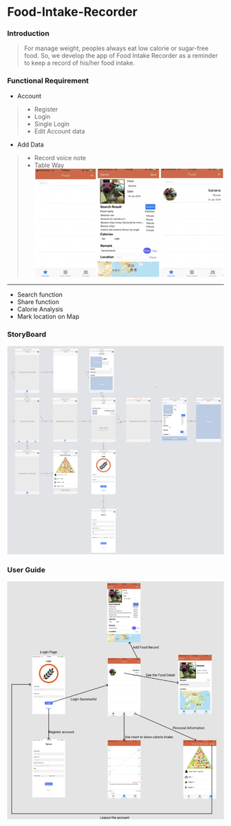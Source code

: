 # Food-Intake-Recorder
### Introduction
> For manage weight, peoples always eat low calorie or sugar-free food. So, we develop the app of Food Intake Recorder as a reminder to keep a record of his/her food intake.

### Functional Requirement
* Account
> - Register
>  - Login
>  - Single Login
>  - Edit Account data
* Add Data
> - Record voice note
>  - Table Way
![add data page](/image/addData.png)
--------------------------------------
* Search function
* Share function
* Calorie Analysis
* Mark location on Map


### StoryBoard
![Storyboard](/image/Storyboard.png)

### User Guide
![User Guide](/image/User_guide.png)
